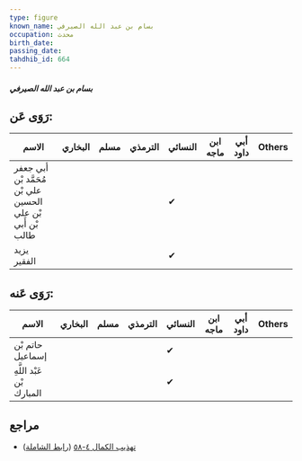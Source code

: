 ```yaml
---
type: figure
known_name: بسام بن عبد الله الصيرفي
occupation: محدث
birth_date:
passing_date:
tahdhib_id: 664
---
```

##### بسام بن عبد الله الصيرفي

## رَوَى عَن:
| الاسم                                                      | البخاري | مسلم | الترمذي | النسائي | ابن ماجه | أبي داود | Others |
| ---------------------------------------------------------- | ------- | ---- | ------- | ------- | -------- | -------- | ------ |
| أبي جعفر مُحَمَّد بْن علي بْن الحسين بْن علي بْن أَبي طالب |         |      |         | ✔       |          |          |        |
| يزيد الفقير                                                |         |      |         | ✔       |          |          |        |
## رَوَى عَنه:
| الاسم                     | البخاري | مسلم | الترمذي | النسائي | ابن ماجه | أبي داود | Others |
| ------------------------- | ------- | ---- | ------- | ------- | -------- | -------- | ------ |
| حاتم بْن إسماعيل          |         |      |         | ✔       |          |          |        |
| عَبْد اللَّهِ بْن المبارك |         |      |         | ✔       |          |          |        |
## مراجع
- [تهذيب الكمال ٤-٥٨](obsidian://open?vault=Tahdhib-al-Kamal&file=Figures/٦٦٤-بسام%20بن%20عبد%20الله%20الصيرفي) ([رابط الشاملة](https://shamela.ws/book/3722/1572))